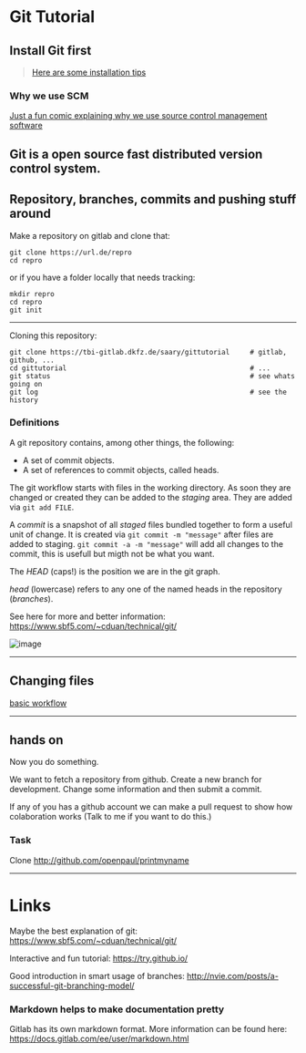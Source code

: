 # Git Tutorial

## Install Git first
> [Here are some installation tips](INSTALL.md)

### Why we use SCM

[Just a fun comic explaining why we use source control management software](http://swcarpentry.github.io/git-novice/fig/phd101212s.png)




Git is a open source fast distributed version control system.
-----------------------------------

## Repository, branches, commits and pushing stuff around

Make a repository on gitlab and clone that:
```
git clone https://url.de/repro
cd repro
```

or if you have a folder locally that needs tracking:

```
mkdir repro
cd repro
git init
```

-----------------------------------

Cloning this repository:

```
git clone https://tbi-gitlab.dkfz.de/saary/gittutorial     # gitlab, github, ...
cd gittutorial                                             # ...
git status                                                 # see whats going on
git log                                                    # see the history
```




### Definitions

A git repository contains, among other things, the following:

- A set of commit objects.
- A set of references to commit objects, called heads.

The git workflow starts with files in the working directory. As
soon they are changed or created they can be added to the *staging* area. 
They are added via `git add FILE`.

A *commit* is a snapshot of all *staged* files bundled together to form a useful 
unit of change. It is created via `git commit -m "message"` after 
files are added to staging. `git commit -a -m "message"` will add all changes 
to the commit, this is usefull but migth not be what you want.

The *HEAD* (caps!) is the position we are in the git graph.

*head* (lowercase) refers to any one of the named heads in the repository (*branches*).

See here for more and better information: https://www.sbf5.com/~cduan/technical/git/


![image](https://git-scm.com/book/en/v2/images/areas.png)


-----------------------------------

## Changing files
[basic workflow](basicWorkflow.md)


-----------------------------------
## hands on
Now you do something. 

We want to fetch a repository from github. Create a new branch for development. Change some information and then submit a commit. 

If any of you has a github account we can make a pull request to show how colaboration works (Talk to me if you want to do this.)

### Task
Clone http://github.com/openpaul/printmyname




-----------------------------------


# Links

Maybe the best explanation of git: https://www.sbf5.com/~cduan/technical/git/

Interactive and fun tutorial: https://try.github.io/

Good introduction in smart usage of branches: http://nvie.com/posts/a-successful-git-branching-model/


### Markdown helps to make documentation pretty
Gitlab has its own markdown format. More information can be found here: https://docs.gitlab.com/ee/user/markdown.html


































